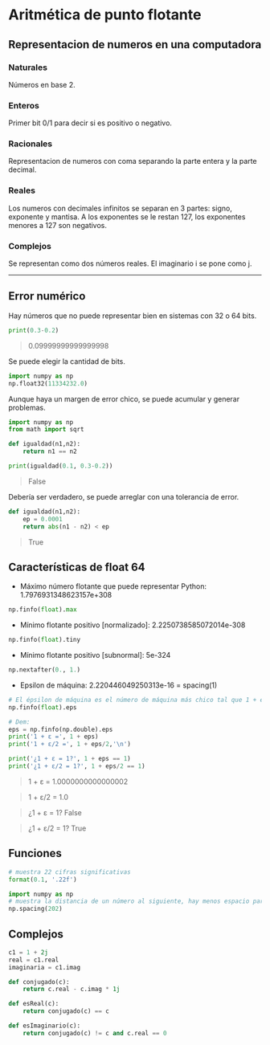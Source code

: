 # Aritmética de punto flotante 
## Representacion de numeros en una computadora
### Naturales
Números en base 2.
### Enteros
Primer bit 0/1 para decir si es positivo o negativo.
### Racionales
Representacion de numeros con coma separando la parte entera y la parte decimal.
### Reales
Los numeros con decimales infinitos se separan en 3 partes: signo, exponente y mantisa. A los exponentes se le restan 127, los exponentes menores a 127 son negativos.
### Complejos
Se representan como dos números reales. El imaginario i se pone como j.

---
## Error numérico

Hay números que no puede representar bien en sistemas con 32 o 64 bits.

```python
print(0.3-0.2)
```
> 0.09999999999999998

Se puede elegir la cantidad de bits.

```python
import numpy as np
np.float32(11334232.0)
```
Aunque haya un margen de error chico, se puede acumular y generar problemas.

```python
import numpy as np
from math import sqrt

def igualdad(n1,n2):
    return n1 == n2

print(igualdad(0.1, 0.3-0.2))
```

> False

Debería ser verdadero, se puede arreglar con una tolerancia de error.

```python
def igualdad(n1,n2):
    ep = 0.0001
    return abs(n1 - n2) < ep
```
> True

## Características de float 64

* Máximo número flotante que puede representar Python: 1.7976931348623157e+308 
```python
np.finfo(float).max
```
* Mínimo flotante positivo [normalizado]: 2.2250738585072014e-308 
```python
np.finfo(float).tiny
```
* Mínimo flotante positivo [subnormal]: 5e-324 
```python
np.nextafter(0., 1.)
```
* Epsilon de máquina: 2.220446049250313e-16 = spacing(1)
```python
# El épsilon de máquina es el número de máquina más chico tal que 1 + eps es distinto de 1
np.finfo(float).eps

# Dem:
eps = np.finfo(np.double).eps
print('1 + ε =', 1 + eps)
print('1 + ε/2 =', 1 + eps/2,'\n')

print('¿1 + ε = 1?', 1 + eps == 1)
print('¿1 + ε/2 = 1?', 1 + eps/2 == 1)
```
> 1 + ε = 1.0000000000000002 

>1 + ε/2 = 1.0 

>¿1 + ε = 1? False

>¿1 + ε/2 = 1? True

## Funciones

```python
# muestra 22 cifras significativas
format(0.1, '.22f')
```
```python
import numpy as np
# muestra la distancia de un número al siguiente, hay menos espacio para los números cercanos a 0.
np.spacing(202)
```
## Complejos

```python
c1 = 1 + 2j
real = c1.real
imaginaria = c1.imag

def conjugado(c):
    return c.real - c.imag * 1j

def esReal(c):
    return conjugado(c) == c

def esImaginario(c):
    return conjugado(c) != c and c.real == 0

```
